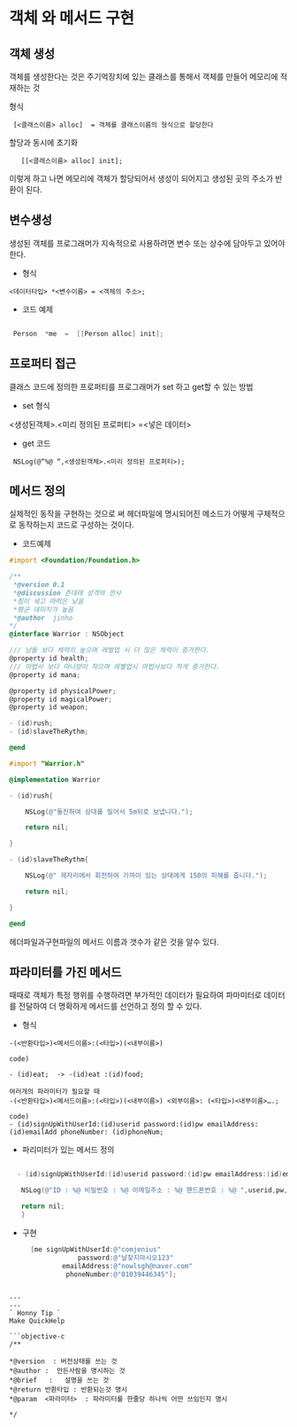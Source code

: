 # 객체 와 메서드 구현

 ## 객체 생성

 객체를 생성한다는 것은 주기억장치에  있는 클래스를 통해서 객체를 만들어 메모리에 적재하는 것

 형식
   ```
    [<클래스이름> alloc]  = 객체를 클래스이름의 형식으로 할당한다
   ```

 할당과 동시에 초기화


   ```
      [[<클래스이름> alloc] init];
 ```

   이렇게 하고 나면 메모리에 객체가 할당되어서 생성이 되어지고 생성된 곳의 주소가 반환이 된다.

## 변수생성

   생성된 객체를 프로그래머가  지속적으로 사용하려면 변수 또는 상수에 담아두고 있어야 한다.

- 형식
```
<데이터타입> *<변수이름> = <객체의 주소>;
```
 - 코드 예제
 ```objective-c

  Person  *me  =  [[Person alloc] init];
```

## 프로퍼티 접근

   클래스 코드에 정의한 프로퍼티를   프로그래머가 set 하고 get할 수 있는 방법


- set 형식

<생성된객체>.<미리 정의된 프로퍼티> =<넣은 데이터>

- get 코드
```
 NSLog(@“%@ “,<생성된객체>.<미리 정의된 프로퍼티>);
```
## 메서드 정의

   실제적인 동작을 구현하는 것으로 써 헤더파일에 명시되어진 메소드가  어떻게 구체적으로 동작하는지 코드로 구성하는 것이다.

- 코드예제

```objective-c
#import <Foundation/Foundation.h>

/**
 *@version 0.1
 *@discussion 츤데레 성격의 전사
 *힘이 세고 마력은 낮음
 *평균 데미지가 높음
 *@author  jinho
*/
@interface Warrior : NSObject

/// 남들 보다 체력이 높으며 레벌업 시 더 많은 체력이 증가한다.
@property id health;
/// 마법사 보다 마나양이 작으며 레벨업시 마법사보다 적게 증가한다.
@property id mana;

@property id physicalPower;
@property id magicalPower;
@property id weapon;

- (id)rush;
- (id)slaveTheRythm;

@end

#import "Warrior.h"

@implementation Warrior

- (id)rush{

    NSLog(@"돌진하여 상대를 밀어서 5m뒤로 보냅니다.");

    return nil;

}

- (id)slaveTheRythm{

    NSLog(@" 제자리에서 회전하여 가까이 있는 상대에게 150의 피해를 줍니다.");

    return nil;

}

@end
```

헤더파일과구현파일의 메서드 이름과 갯수가 같은 것을 알수 있다.

## 파라미터를 가진 메서드

   때때로 객체가 특정 행위를 수행하려면 부가적인 데이터가 필요하여 파마미터로 데이터를 전달하여
 더 명확하게 메서드를 선언하고 정의 할 수 있다.

- 형식
```
-(<반환타입>)<메서드이름>:(<타입>)(<내부이름>)

code)

- (id)eat;  -> -(id)eat :(id)food;

여러개의 파라미터가 필요할 때
-(<반환타입>)<메서드이름>:(<타입>)(<내부이름>) <외부이름>: (<타입>)<내부이름>….;

code)
- (id)signUpWithUserId:(id)userid password:(id)pw emailAddress:(id)emailAdd phoneNumber: (id)phoneNum;
```
- 파리미터가 있는 메서드 정의

 ```objective-c

   - (id)signUpWithUserId:(id)userid password:(id)pw emailAddress:(id)emailAdd phoneNumber:(id)phoneNum{

    NSLog(@"ID : %@ 비밀번호 : %@ 이메일주소 : %@ 핸드폰번호 : %@ ",userid,pw,emailAdd,phoneNum);

    return nil; 
    }
```

- 구현
  ```objective-c
    [me signUpWithUserId:@"comjenius"
                password:@"날찾지마시오123"
            emailAddress:@"nowlsgh@naver.com"
             phoneNumber:@"01039446345"];
```

---
---
` Honny Tip `
Make QuickHelp

```objective-c 
/**

*@version  : 버전상태를 쓰는 것
*@author :  만든사람을 명시하는 것
*@brief   :   설명을 쓰는 것
*@return 반환타입 : 반환되는것 명시
*@param  <파라미터>  : 파라미터를 한줄당 하나씩 어떤 쓰임인지 명시

*/
```
